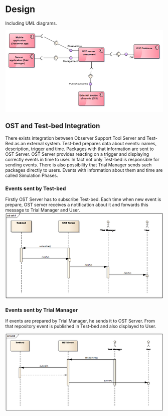 # Design

Including UML diagrams.

![architecture](./img/architecture.png)

## OST and Test-bed Integration
There exists integration between Observer Support Tool Server and Test-Bed as an external system. Test-bed prepares data about events: names, description, trigger and time. Packages with that information are sent to OST Server. OST Server provides reacting on a trigger and displaying correctly events in time to user. 
In fact not only Test-bed is responsible for sending events. There is also possibility that Trial Manager sends such packages directly to users. 
Events with information about them and time are called Simulation Phases. 

### Events sent by Test-bed
Firstly OST Server has to subscribe Test-bed. Each time when new event is prepare, OST server receives a notification about it and forwards this message to Trial Manager and User. 
![seq1](./img/sequence1.png)


### Events sent by Trial Manager
If events are prepared by Trial Manager, he sends it to OST Server. From that repository event is published in Test-bed and also displayed to User. 

![seq2](./img/seq2.png)
